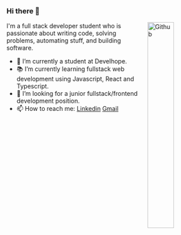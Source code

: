 ### Hi there 👋

<img width="35%" align="right" alt="Github" src="https://user-images.githubusercontent.com/48678280/88862734-4903af80-d201-11ea-968b-9c939d88a37c.gif" />

I'm a full stack developer student who is passionate about writing code, solving problems, automating stuff, and building software.

- 🔭 I’m currently a student at Develhope.
- 📚 I’m currently learning  fullstack web development using Javascript, React and Typescript.
- 👯 I’m looking for a junior fullstack/frontend development position. 
- 📫 How to reach me: [Linkedin]([https://www.linkedin.com/in/francesca-bifulco/](https://www.linkedin.com/in/francesca-bifulco/)) [Gmail](mailto:francescamta3@gmail.com)
